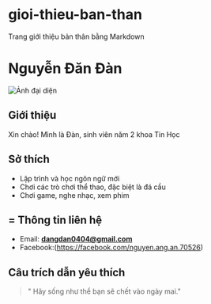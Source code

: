 # gioi-thieu-ban-than
Trang giới thiệu bản thân bằng Markdown
# Nguyễn Đăn Đàn 
![Ảnh đại diện](https://github.com/DangDan111.png)
## Giới thiệu
Xin chào! Mình là Đàn, sinh viên năm 2 khoa Tin Học
## Sở thích
- Lập trình và học ngôn ngữ mới
- Chơi các trò chơi thể thao, đặc biệt là đá cầu
- Chơi game, nghe nhạc, xem phim
## = Thông tin liên hệ
- Email: **dangdan0404@gmail.com**
- Facebook:(https://facebook.com/nguyen.ang.an.70526)
## Câu trích dẫn yêu thích
> " Hãy sống như thể bạn sẽ chết vào ngày mai."